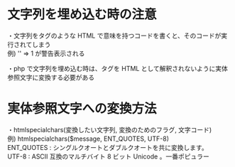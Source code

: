 # 文字列を埋め込む時の注意

・文字列をタグのような HTML で意味を持つコードを書くと、そのコードが実行されてしまう  
例) '<script>alert(1);</script>' => 1 が警告表示される

・php で文字列を埋め込む時は、タグを HTML として解釈されないように実体参照文字に変換する必要がある

# 実体参照文字への変換方法

・htmlspecialchars(変換したい文字列, 変換のためのフラグ, 文字コード)  
例) htmlspecialchars(\$message, ENT_QUOTES, UTF-8)  
ENT_QUOTES : シングルクオートとダブルクオートを共に変換します。  
UTF-8 : ASCII 互換のマルチバイト 8 ビット Unicode 。一番ポピュラー
